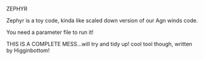 ZEPHYR

Zephyr is a toy code, kinda like  scaled down version of our Agn winds code.

You need a parameter file to run it!


THIS IS A COMPLETE MESS...will try and tidy up! cool tool though, written by Higginbottom!
